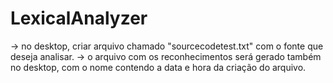# LexicalAnalyzer

-> no desktop, criar arquivo chamado "sourcecodetest.txt" com o fonte que deseja analisar.
-> o arquivo com os reconhecimentos será gerado também no desktop, com o nome contendo a data e hora da criação do arquivo.

